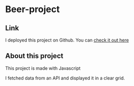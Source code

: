 # Beer-project

## Link

I deployed this project on Github. You can [check it out here](link)

## About this project

This project is made with Javascript

I fetched data from an API and displayed it in a clear grid.